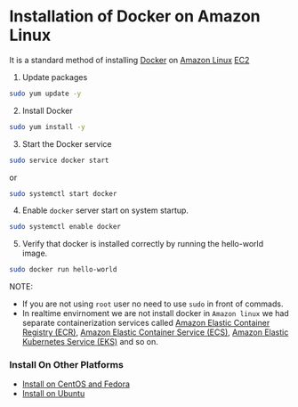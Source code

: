# Installation of Docker on Amazon Linux

It is a standard method of installing [Docker](https://www.docker.com/) on [Amazon Linux](https://aws.amazon.com/amazon-linux-ami/) [EC2](https://aws.amazon.com/ec2/)

1. Update packages
~~~sh
sudo yum update -y
~~~
2. Install Docker
~~~sh
sudo yum install -y
~~~
3. Start the Docker service
~~~sh
sudo service docker start
~~~
or
~~~sh
sudo systemctl start docker
~~~
4. Enable `docker` server start on system startup.
~~~sh
sudo systemctl enable docker
~~~
5. Verify that docker is installed correctly by running the hello-world image.
~~~sh
sudo docker run hello-world
~~~

NOTE:
* If you are not using `root` user no need to use `sudo` in front of commads.
* In realtime envirnoment we are not install docker in `Amazon linux` we had separate containerization services called [Amazon Elastic Container Registry (ECR)](https://aws.amazon.com/ecr/?c=cn&sec=srv), [Amazon Elastic Container Service (ECS)](https://aws.amazon.com/ecs/?c=cn&sec=srv&whats-new-cards.sort-by=item.additionalFields.postDateTime&whats-new-cards.sort-order=desc&ecs-blogs.sort-by=item.additionalFields.createdDate&ecs-blogs.sort-order=desc), [Amazon Elastic Kubernetes Service (EKS)](https://aws.amazon.com/eks/?c=cn&sec=srv&whats-new-cards.sort-by=item.additionalFields.postDateTime&whats-new-cards.sort-order=desc&eks-blogs.sort-by=item.additionalFields.createdDate&eks-blogs.sort-order=desc) and so on.


### Install On Other Platforms
* [Install on CentOS and Fedora](./install_docker_on_centos_fedora.md)
* [Install on Ubuntu](./install_docker_on_ubuntu.md)
